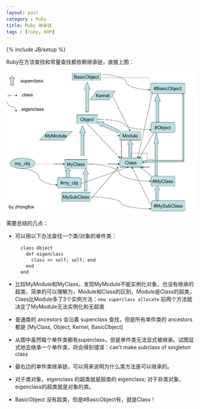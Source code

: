 ```yaml
---
layout: post
category : Ruby
title: Ruby 继承链
tags : [ruby, OOP]
---
```

{% include JB/setup %}



Ruby在方法查找和常量查找都依赖继承链，直接上图：

<img src="/assets/images/ruby_inheritance_chain.jpg" />

需要总结的几点：

* 可以用以下办法查找一个类/对象的单件类：

        class Object
          def eigenclass
            class << self; self; end
          end
        end


* 比较MyModule和MyClass，发现MyModule不能实例化对象，也没有继承的超类，简单的可以理解为，Module和Class的区别，Module是Class的超类，Class比Module多了3个实例方法：`new superclass allocate`  前两个方法就决定了MyModule无法实例化和无超类

* 普通类的 ancestors 会沿着 superclass 查找，但是所有单件类的 ancestors 都是 [MyClass, Object, Kernel, BasicObject] 

* 从图中虽然每个单件类都有superclass，但是单件类无法显式被继承。试图显式地去继承一个单件类，将会得到错误：can't make subclass of singleton class

* 最右边的单件类继承链，可以用来说明为什么类方法是可以继承的。

* 对于类对象，eigenclass 的超类就是超类的 eigenclass; 对于非类对象，eigenclass的超类就是对象的类。

* BasicObject 没有超类，但是#BasicObject有，就是Class！



